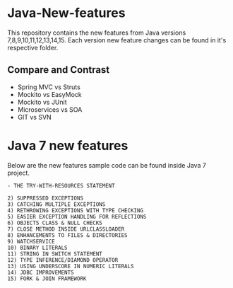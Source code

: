 # Java-New-features
This repository contains the new features from Java versions 7,8,9,10,11,12,13,14,15. Each version new feature changes can be found in it's respective folder.

## Compare and Contrast
- Spring MVC vs Struts
- Mockito vs EasyMock
- Mockito vs JUnit
- Microservices vs SOA
- GIT vs SVN

# Java 7 new features

Below are the new features sample code can be found inside Java 7 project.

    - THE TRY-WITH-RESOURCES STATEMENT
    
    2) SUPPRESSED EXCEPTIONS
    3) CATCHING MULTIPLE EXCEPTIONS
    4) RETHROWING EXCEPTIONS WITH TYPE CHECKING
    5) EASIER EXCEPTION HANDLING FOR REFLECTIONS
    6) OBJECTS CLASS & NULL CHECKS
    7) CLOSE METHOD INSIDE URLCLASSLOADER
    8) ENHANCEMENTS TO FILES & DIRECTORIES
    9) WATCHSERVICE
    10) BINARY LITERALS 
    11) STRING IN SWITCH STATEMENT
    12) TYPE INFERENCE/DIAMOND OPERATOR
    13) USING UNDERSCORE IN NUMERIC LITERALS
    14) JDBC IMPROVEMENTS
    15) FORK & JOIN FRAMEWORK

 
